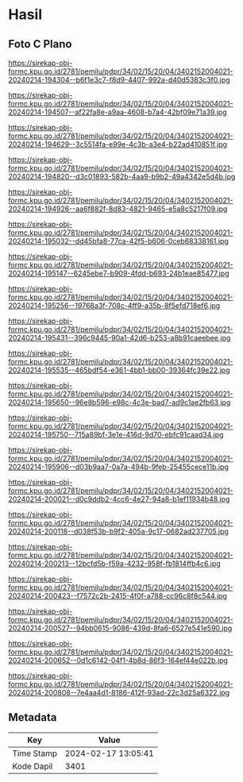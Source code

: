 # Hasil

## Foto C Plano

https://sirekap-obj-formc.kpu.go.id/2781/pemilu/pdpr/34/02/15/20/04/3402152004021-20240214-194304--b6f1e3c7-f8d9-4407-992a-d40d5383c3f0.jpg

https://sirekap-obj-formc.kpu.go.id/2781/pemilu/pdpr/34/02/15/20/04/3402152004021-20240214-194507--af22fa8e-a9aa-4608-b7a4-42bf09e71a39.jpg

https://sirekap-obj-formc.kpu.go.id/2781/pemilu/pdpr/34/02/15/20/04/3402152004021-20240214-194629--3c5514fa-e99e-4c3b-a3e4-b22ad410851f.jpg

https://sirekap-obj-formc.kpu.go.id/2781/pemilu/pdpr/34/02/15/20/04/3402152004021-20240214-194820--d3c01893-582b-4aa9-b9b2-49a4342e5d4b.jpg

https://sirekap-obj-formc.kpu.go.id/2781/pemilu/pdpr/34/02/15/20/04/3402152004021-20240214-194926--aa6f882f-8d83-4821-9465-e5a8c5217f09.jpg

https://sirekap-obj-formc.kpu.go.id/2781/pemilu/pdpr/34/02/15/20/04/3402152004021-20240214-195032--dd45bfa8-77ca-42f5-b606-0ceb68338161.jpg

https://sirekap-obj-formc.kpu.go.id/2781/pemilu/pdpr/34/02/15/20/04/3402152004021-20240214-195147--6245ebe7-b909-4fdd-b693-24b1eae85477.jpg

https://sirekap-obj-formc.kpu.go.id/2781/pemilu/pdpr/34/02/15/20/04/3402152004021-20240214-195256--19768a3f-708c-4ff9-a35b-8f5efd718ef6.jpg

https://sirekap-obj-formc.kpu.go.id/2781/pemilu/pdpr/34/02/15/20/04/3402152004021-20240214-195431--396c9445-90a1-42d6-b253-a8b91caeebee.jpg

https://sirekap-obj-formc.kpu.go.id/2781/pemilu/pdpr/34/02/15/20/04/3402152004021-20240214-195535--465bdf54-e361-4bb1-bb00-39364fc39e22.jpg

https://sirekap-obj-formc.kpu.go.id/2781/pemilu/pdpr/34/02/15/20/04/3402152004021-20240214-195650--96e8b596-e98c-4c3e-bad7-ad9c1ae2fb63.jpg

https://sirekap-obj-formc.kpu.go.id/2781/pemilu/pdpr/34/02/15/20/04/3402152004021-20240214-195750--715a89bf-3e1e-416d-9d70-ebfc91caad34.jpg

https://sirekap-obj-formc.kpu.go.id/2781/pemilu/pdpr/34/02/15/20/04/3402152004021-20240214-195906--d03b9aa7-0a7a-494b-9feb-25455cece11b.jpg

https://sirekap-obj-formc.kpu.go.id/2781/pemilu/pdpr/34/02/15/20/04/3402152004021-20240214-200021--d0c9ddb2-4cc6-4e27-94a8-b1ef11934b48.jpg

https://sirekap-obj-formc.kpu.go.id/2781/pemilu/pdpr/34/02/15/20/04/3402152004021-20240214-200118--d038f53b-b9f2-405a-9c17-0682ad237705.jpg

https://sirekap-obj-formc.kpu.go.id/2781/pemilu/pdpr/34/02/15/20/04/3402152004021-20240214-200213--12bcfd5b-f59a-4232-958f-fb1814ffb4c6.jpg

https://sirekap-obj-formc.kpu.go.id/2781/pemilu/pdpr/34/02/15/20/04/3402152004021-20240214-200423--f7572c2b-2415-4f0f-a788-cc96c8f8c544.jpg

https://sirekap-obj-formc.kpu.go.id/2781/pemilu/pdpr/34/02/15/20/04/3402152004021-20240214-200527--94bb0615-9086-439d-8fa6-6527e541e590.jpg

https://sirekap-obj-formc.kpu.go.id/2781/pemilu/pdpr/34/02/15/20/04/3402152004021-20240214-200652--0d1c6142-04f1-4b8d-86f3-164ef44e022b.jpg

https://sirekap-obj-formc.kpu.go.id/2781/pemilu/pdpr/34/02/15/20/04/3402152004021-20240214-200808--7e4aa4d1-8186-412f-93ad-22c3d25a6322.jpg


## Metadata

| Key        | Value               |
| ---------- | ------------------- |
| Time Stamp | 2024-02-17 13:05:41 |
| Kode Dapil | 3401                |



